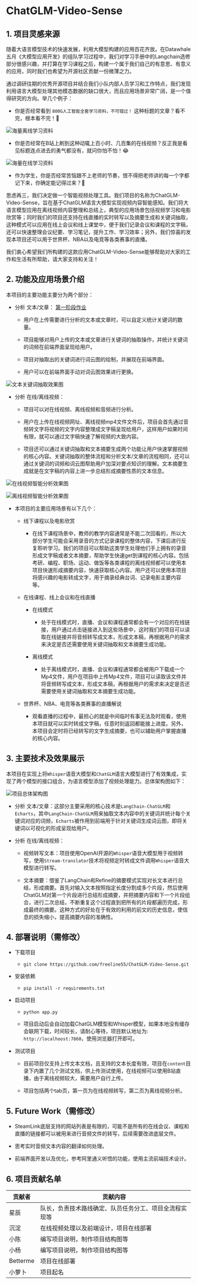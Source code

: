 # ChatGLM-Video-Sense

## 1. 项目灵感来源

随着大语言模型技术的快速发展，利用大模型构建的应用百花齐放。在Datawhale五月《大模型应用开发》的组队学习过程中，我们对学习手册中的Langchain选修部分很感兴趣，并打算在学习课程之后，构建一个属于我们自己的有意思、有意义的应用，同时我们也希望为开源社区贡献一份微薄之力。

通过调研往期的优秀开源项目并结合我们小队内部人员学习和工作特点，我们发现利用语言大模型处理其他模态数据的缺口很大，而且应用场景非常广阔，是一个值得研究的方向。举几个例子：

- 你是否经常看到 `800G人工智能全套学习资料，不可错过！` 这种标题的文章？看不完，根本看不完！🫠

![海量离线学习资料](sources/learn.png)

- 你是否经常在B站上刷到这种动辄上百小时、几百集的在线视频？反正我是看见标题连点进去的勇气都没有，就问你怕不怕！😂

![海量在线学习资料](sources/course.png)

- 作为学生，你是否经常苦恼跟不上老师的节奏，恨不得把老师讲的每一个字都记下来，你确定能记得过来？🤔

思虑再三，我们决定做一个智能视频处理工具。我们项目的名称为ChatGLM-Video-Sense，旨在基于ChatGLM语言大模型实现视频内容智能感知。我们将大语言模型应用在离线视频内容整理和总结上，典型的应用场景包括视频学习和电影欣赏等；同时我们的项目还支持在线直播的实时转写以及摘要生成和关键词抽取，这种模式可以应用在线上会议和线上课堂中，便于我们记录会议和课程的文字稿，还可以快速整理会议纪要、学习笔记，提升工作、学习效率；另外，我们惊喜的发现本项目还可以用于世界杯、NBA以及电竞等各类赛事的直播。

我们衷心希望我们所构建的这款应用ChatGLM-Video-Sense能够帮助对大家的工作和生活有所帮助，请大家支持和关注！

## 2. 功能及应用场景介绍

本项目的主要功能主要分为两个部分：

- 分析 文本/文章： [第一阶段作业](https://github.com/freeline55/ChatGLM-Keyword.git)
  
  - 用户在上传需要进行分析的文本或文章时，可以自定义统计关键词的数量。
  
  - 项目能够对用户上传的文本或文章进行关键词的抽取操作，并统计关键词的词频在前端界面呈现给用户。
  
  - 项目对抽取出的关键词进行词云图的绘制，并展现在前端界面。
  
  - 用户可以在前端界面手动对词云图效果进行更换。

![文本关键词抽取效果图](sources/keyword.png)

- 分析 在线/离线视频：
  
  - 项目可以对在线视频、离线视频和音频进行分析。
  
  - 用户在上传在线视频网址、离线视频mp4文件文件后，项目会首先通过音频转文字将视频的文字内容整理成文字稿呈现给用户，这样用户如果时间有限，就可以通过文字稿快速了解视频的大致内容。
  
  - 项目还可以通过关键词抽取和文本摘要生成两个功能让用户快速掌握视频的核心内容。关键词抽取的整体流程和分析文本/文章的流程相同，还可以通过关键词的词频和词云图帮助用户加深对要点知识的理解。文本摘要生成就是在文字稿的内容上进一步总结形成摘要性质的文本信息。

![在线视频智能分析效果图](sources/zaixian.png)

![离线视频智能分析效果图](sources/lixian.png)

- 本项目的主要应用场景有以下几个：
  - 线下课程以及电影欣赏
    - 在线下课程场景中，教师的教学内容通常是不能二次回看的，所以大部分学生可能会采用录音的方式记录课程的整体内容，下课后进行反复聆听学习。我们的项目可以帮助这类学生处理他们手上拥有的录音形成文字稿或者文本摘要，帮助学生快速get到课程的核心内容。包括考研、编程、职场、运动、做饭等各类课程的离线视频都可以使用本项目快速形成摘要内容，快速获取核心内容。用户还可以使用本项目将感兴趣的电影转成文字，用于摘录经典台词、记录电影主要内容等。

  - 在线课程、线上会议和在线直播
    - 在线模式
      - 处于在线模式时，直播、会议和课程通常都会有一个对应的在线链接，用户通过点击链接进入到这些场景中，这时我们的项目可以读取在线链接并将音频转写成文本，形成文本稿，再根据用户的需求来决定是否还需要使用关键词抽取和文本摘要生成功能。

    - 离线模式
      - 处于离线模式时，直播、会议和课程通常都会被用户下载成一个Mp4文件，用户在项目中上传Mp4文件，项目可以读取该文件并将音频转写成文本，形成文本稿，再根据用户的需求来决定是否还需要使用关键词抽取和文本摘要生成功能。

  - 世界杯、NBA、电竞等各类赛事的直播解说
    - 观看直播的过程中，最担心的就是中间临时有事无法及时观看，使用本项目就可以实时转成文字稿，任意时刻返回都能接上进度。另外，本项目会定时将已经转写的文字生成摘要，也可以辅助用户掌握直播的核心内容。

## 3. 主要技术及效果展示

本项目在实现上将`Whisper`语音大模型和`ChatGLM`语言大模型进行了有效集成，实现了两个模型的接口组合，为语言模型添加了视频处理能力。总体架构图如下：

![项目总体架构图](sources/jiagou.jpg)

- 分析 文本/文章：这部分主要采用的核心技术是`LangChain-ChatGLM`和`Echarts`，其中`LangChain-ChatGLM`用来抽取文本内容中的关键词并统计每个关键词对应的词频，`Echarts`被作用到前端用于针对关键词生成词云图，即将关键词以可视化的形成呈现给用户。

- 分析 在线/离线视频：
  
  - 视频转写文本：项目使用OpenAI开源的`Whisper`语音大模型用于视频转写，使用`Stream-translator`技术将视频定时转成文件调用`Whisper`语音大模型进行转写。
  
  - 文本摘要：借鉴了LangChain和Refine的摘要模式实现对长文本进行总结，形成摘要。首先对输入文本按照指定长度分割成多个片段，然后使用ChatGLM对第一个片段进行总结形成摘要，并把摘要内容和下一个片段组合，进行二次总结，不断重复这个过程直到把所有的片段都遍历完成，形成最终的摘要。这种方式的好处在于有效的利用的前文的历史信息，使信息的损失缩小，提高摘要内容的准确性。
  
## 4. 部署说明（需修改）

- 下载项目
  
  - `git clone https://github.com/freeline55/ChatGLM-Video-Sense.git`

- 安装依赖
  
  - `pip install -r requirements.txt`

- 启动项目
  
  - `python app.py`
  
  - 项目启动后会自动加载ChatGLM模型和Whisper模型，如果本地没有缓存会联网下载，时间较长，请耐心等待，项目默认地址为: `http://localhoost:7860`，使用浏览器打开即可。

- 测试项目
  
  - 目前项目仅支持上传文本文档，且支持的文本长度有限，项目在`content`目录下内置了几个测试文档，供上传测试使用，在线视频可以使用B站直播，由于离线视频较大，需要用户自行上传。
  
  - 项目包括两个tab页，第一页为在线视频转写，第二页为离线视频分析。

## 5. Future Work（需修改）

- SteamLink底层支持的网站列表是有限的，可能不是所有的在线会议、课程和直播的链接都可以被用来进行音频文件的转写，后续需要改进底层文件。

- 思考实时音频文本内容的翻译如何处理。

- 前端界面开发以及优化，参考阿里通义听悟的功能，使用主流前端技术设计。

## 6. 项目贡献名单

| 贡献者   | 贡献内容 |
| ----- | ---- |
| 星辰 | 队长，负责技术路线确定、队员任务分工、项目全流程实现等 |
| 沉淀 | 在线视频处理以及前端设计，项目在线部署 |
| 小陈 | 编写项目说明，制作项目结构图等 |
| 小杨 | 编写项目说明，制作项目结构图等 |
| Betterme | 项目在线部署 |
| 小萝卜 | 项目起名 |
